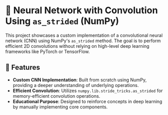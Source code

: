 # 🧠 Neural Network with Convolution Using `as_strided` (NumPy)

This project showcases a custom implementation of a convolutional neural network (CNN) using NumPy's `as_strided` method. The goal is to perform efficient 2D convolutions without relying on high-level deep learning frameworks like PyTorch or TensorFlow.

## 📌 Features

- **Custom CNN Implementation**: Built from scratch using NumPy, providing a deeper understanding of underlying operations.
- **Efficient Convolution**: Utilizes `numpy.lib.stride_tricks.as_strided` for memory-efficient convolution operations.
- **Educational Purpose**: Designed to reinforce concepts in deep learning by manually implementing core components.
